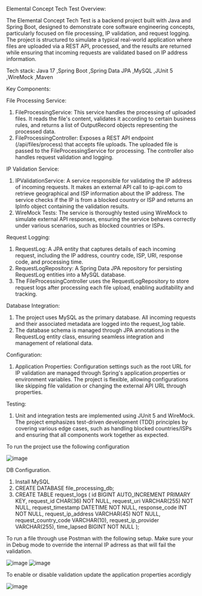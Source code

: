 Elemental Concept Tech Test
Overview:

The Elemental Concept Tech Test is a backend project built with Java and Spring Boot, designed to demonstrate core software engineering concepts, particularly focused on file processing, IP validation, and request logging. The project is structured to simulate a typical real-world application where files are uploaded via a REST API, processed, and the results are returned while ensuring that incoming requests are validated based on IP address information.

Tech stack: Java 17 ,Spring Boot ,Spring Data JPA ,MySQL ,JUnit 5 ,WireMock ,Maven

Key Components:

File Processing Service:
1. FileProcessingService: This service handles the processing of uploaded files. It reads the file's content, validates it according to certain business rules, and returns a list of OutputRecord objects representing the processed data.
2. FileProcessingController: Exposes a REST API endpoint (/api/files/process) that accepts file uploads. The uploaded file is passed to the FileProcessingService for processing. The controller also handles request validation and logging.

IP Validation Service:
1. IPValidationService: A service responsible for validating the IP address of incoming requests. It makes an external API call to ip-api.com to retrieve geographical and ISP information about the IP address. The service checks if the IP is from a blocked country or ISP and returns an IpInfo object containing the validation results.
2. WireMock Tests: The service is thoroughly tested using WireMock to simulate external API responses, ensuring the service behaves correctly under various scenarios, such as blocked countries or ISPs.

Request Logging:
1. RequestLog: A JPA entity that captures details of each incoming request, including the IP address, country code, ISP, URI, response code, and processing time.
2. RequestLogRepository: A Spring Data JPA repository for persisting RequestLog entities into a MySQL database.
3. The FileProcessingController uses the RequestLogRepository to store request logs after processing each file upload, enabling auditability and tracking.

Database Integration:
1. The project uses MySQL as the primary database. All incoming requests and their associated metadata are logged into the request_log table.
2. The database schema is managed through JPA annotations in the RequestLog entity class, ensuring seamless integration and management of relational data.

Configuration:
1. Application Properties: Configuration settings such as the root URL for IP validation are managed through Spring's application.properties or environment variables. The project is flexible, allowing configurations like skipping file validation or changing the external API URL through properties.

Testing:
1. Unit and integration tests are implemented using JUnit 5 and WireMock. The project emphasizes test-driven development (TDD) principles by covering various edge cases, such as handling blocked countries/ISPs and ensuring that all components work together as expected.

To run the project use the following configuration

![image](https://github.com/user-attachments/assets/30e03e9e-b16c-4b1c-9acc-cc8bbf059a86)

DB Configuration.
1. Install MySQL
2. CREATE DATABASE file_processing_db;
3. CREATE TABLE request_logs (
    id BIGINT AUTO_INCREMENT PRIMARY KEY,
    request_id CHAR(36) NOT NULL,
    request_uri VARCHAR(255) NOT NULL,
    request_timestamp DATETIME NOT NULL,
    response_code INT NOT NULL,
    request_ip_address VARCHAR(45) NOT NULL,
    request_country_code VARCHAR(10),
    request_ip_provider VARCHAR(255),
    time_lapsed BIGINT NOT NULL
    );

To run a file through use Postman with the following setup. Make sure your in Debug mode to override the internal IP adrress as that will fail the validation.

![image](https://github.com/user-attachments/assets/d0275427-3641-4a49-8b84-b82400bd96e2)
![image](https://github.com/user-attachments/assets/32e6b672-23e5-4b8d-89ec-c0bc47c4731a)

To enable or disable validation update the application properties acordigly 

![image](https://github.com/user-attachments/assets/38895d84-7777-44b9-b7cf-cfe83d7101ea)

